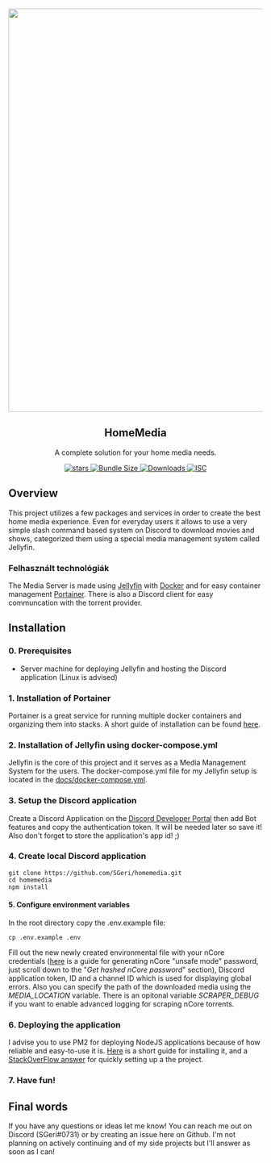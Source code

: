 <p align="center">
    <br/>
    <a href="https://github.com/SGeri/homemedia" target="_blank"><img width="800px" src="https://i.imgur.com/3b962uD.png" /></a>
    <h2 align="center">HomeMedia</h2>
    <p align="center">
        A complete solution for your home media needs.
    </p>
    <p align="center" style="align: center;">
        <a href="https://github.com/SGeri/homemedia">
            <img alt="stars" src="https://img.shields.io/github/stars/SGeri/homemedia?style=for-the-badge">
        </a>
        <a href="https://github.com/SGeri/homemedia">
            <img src="https://img.shields.io/badge/version-1.0.0-<COLOR>?style=for-the-badge" alt="Bundle Size"/>
        </a>
        <a href="https://github.com/SGeri/homemedia">
            <img src="https://img.shields.io/badge/node-16+-blue?style=for-the-badge" alt="Downloads" />
        </a>
        <a href="https://github.com/SGeri/homemedia">
            <img src="https://img.shields.io/github/license/SGeri/homemedia?style=for-the-badge" alt="ISC" />
        </a>
   </p>
</p>

## Overview

This project utilizes a few packages and services in order to create the best home media experience. Even for everyday users it allows to use a very simple slash command based system on Discord to download movies and shows, categorized them using a special media management system called Jellyfin.

### Felhasznált technológiák

The Media Server is made using [Jellyfin](https://jellyfin.org) with [Docker](https://www.docker.com) and for easy container management [Portainer](https://www.portainer.io). There is also a Discord client for easy communcation with the torrent provider.

## Installation

### 0. Prerequisites

- Server machine for deploying Jellyfin and hosting the Discord application (Linux is advised)

### 1. Installation of Portainer

Portainer is a great service for running multiple docker containers and organizing them into stacks.
A short guide of installation can be found [here](https://docs.portainer.io/start/install/server/docker/linux).

### 2. Installation of Jellyfin using docker-compose.yml

Jellyfin is the core of this project and it serves as a Media Management System for the users.
The docker-compose.yml file for my Jellyfin setup is located in the [docs/docker-compose.yml](a).

### 3. Setup the Discord application

Create a Discord Application on the [Discord Developer Portal](https://discord.com/developers/applications) then add Bot features and copy the authentication token. It will be needed later so save it! Also don't forget to store the application's app id! ;)

### 4. Create local Discord application

```
git clone https://github.com/SGeri/homemedia.git
cd homemedia
npm install
```

#### 5. Configure environment variables

In the root directory copy the .env.example file:

```
cp .env.example .env
```

Fill out the new newly created environmental file with your nCore credentials ([here](https://www.npmjs.com/package/ncore-scraper) is a guide for generating nCore "unsafe mode" password, just scroll down to the "_Get hashed nCore password_" section), Discord application token, ID and a channel ID which is used for displaying global errors. Also you can specify the path of the downloaded media using the _MEDIA_LOCATION_ variable. There is an opitonal variable _SCRAPER_DEBUG_ if you want to enable advanced logging for scraping nCore torrents.

### 6. Deploying the application

I advise you to use PM2 for deploying NodeJS applications because of how reliable and easy-to-use it is. [Here](https://pm2.keymetrics.io/docs/usage/quick-start/) is a short guide for installing it, and a [StackOverFlow answer](https://stackoverflow.com/a/37775318) for quickly setting up a the project.

### 7. Have fun!

## Final words

If you have any questions or ideas let me know! You can reach me out on Discord (SGeri#0731) or by creating an issue here on Github. I'm not planning on actively continuing and of my side projects but I'll answer as soon as I can!
